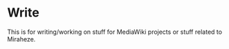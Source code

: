 # Write
This is for writing/working on stuff for MediaWiki projects or stuff related to Miraheze.
 

